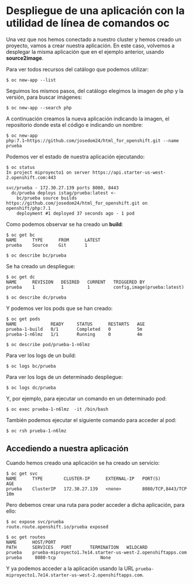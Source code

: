 # Despliegue de una aplicación con la utilidad de línea de comandos oc

Una vez que nos hemos conectado a nuestro cluster y hemos creado un proyecto, vamos a crear nuestra aplicación. En este caso, volvemos a desplegar la misma aplicación que en el ejemplo anterior, usando **source2image**.

Para ver todos recursos del catálogo que podemos utilizar:

    $ oc new-app --list

Seguimos los mismos pasos, del catálogo elegimos la imagen de php y la versión, para buscar imágenes:

    $ oc new-app --search php

A continuación creamos la nueva aplicación indicando la imagen, el repositorio donde esta el código e indicando un nombre:

    $ oc new-app php:7.1~https://github.com/josedom24/html_for_openshift.git --name prueba

Podemos ver el estado de nuestra aplicación ejecutando:

    $ oc status
    In project miproyecto1 on server https://api.starter-us-west-2.openshift.com:443

    svc/prueba - 172.30.27.139 ports 8080, 8443
      dc/prueba deploys istag/prueba:latest <-
        bc/prueba source builds https://github.com/josedom24/html_for_openshift.git on openshift/php:7.1 
        deployment #1 deployed 37 seconds ago - 1 pod

Como podemos observar se ha creado un **build**:

    $ oc get bc
    NAME      TYPE      FROM      LATEST
    prueba    Source    Git       1

    $ oc describe bc/prueba

Se ha creado un despliegue:

    $ oc get dc
    NAME      REVISION   DESIRED   CURRENT   TRIGGERED BY
    prueba    1          1         1         config,image(prueba:latest)

    $ oc describe dc/prueba

Y podemos ver los pods que se han creado:

    $ oc get pods
    NAME             READY     STATUS      RESTARTS   AGE
    prueba-1-build   0/1       Completed   0          5m
    prueba-1-n6lmz   1/1       Running     0          4m

    $ oc describe pod/prueba-1-n6lmz

Para ver los logs de un build:

    $ oc logs bc/prueba

Para ver los logs de un determinado despliegue:

    $ oc logs dc/prueba

Y, por ejemplo, para ejecutar un comando en un determinado pod:

    $ oc exec prueba-1-n6lmz  -it /bin/bash

También podemos ejecutar el siguiente comando para acceder al pod:

    $ oc rsh prueba-1-n6lmz

## Accediendo a nuestra aplicación

Cuando hemos creado una aplicación se ha creado un servicio:

    $ oc get svc
    NAME      TYPE        CLUSTER-IP      EXTERNAL-IP   PORT(S)             AGE
    prueba    ClusterIP   172.30.27.139   <none>        8080/TCP,8443/TCP   10m

Pero debemos crear una ruta para poder acceder a dicha aplicación, para ello:

    $ oc expose svc/prueba
    route.route.openshift.io/prueba exposed
    
    $ oc get routes
    NAME      HOST/PORT                                                     PATH      SERVICES   PORT       TERMINATION   WILDCARD
    prueba    prueba-miproyecto1.7e14.starter-us-west-2.openshiftapps.com             prueba     8080-tcp                 None

Y ya podemos acceder a la aplicación usando la URL `prueba-miproyecto1.7e14.starter-us-west-2.openshiftapps.com`.

